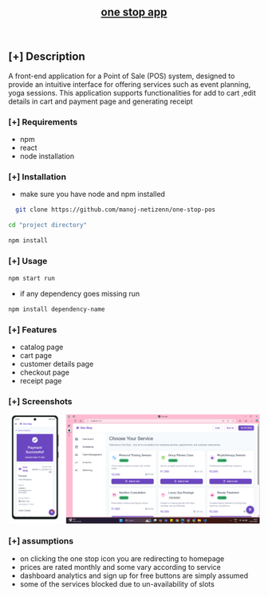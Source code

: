 <h2 align="center"><u>one stop app</u></h2>


<p align="center">
<br>
</p>

## [+] Description
A front-end application for a Point of Sale (POS) system, designed to provide an intuitive interface for offering services such as event planning, yoga sessions. This application supports functionalities for add to cart ,edit details in cart and payment page and generating receipt

### [+] Requirements
 - npm
 - react
 - node installation
   
### [+] Installation
 - make sure you have node and npm installed
``` bash
  git clone https://github.com/manoj-netizenn/one-stop-pos
```
```bash 
cd "project directory"
```
 ```bash
npm install
 ```


### [+] Usage

```bash 
npm start run
```
 - if any dependency goes missing run 
 ```bash 
 npm install dependency-name
 ```


### [+] Features
 - catalog page
 - cart page
 - customer details page
 - checkout page
 - receipt page


### [+] Screenshots
![screenshot](https://github.com/manoj-netizenn/one-stop-pos/blob/main/image.png)


### [+] assumptions
- on clicking the one stop icon you are redirecting to homepage
- prices are rated monthly and some vary according to service
- dashboard analytics and sign up for free buttons are simply assumed
- some of the services blocked due to un-availability of slots

